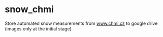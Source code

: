 # snow_chmi
Store automated snow measurements from www.chmi.cz to google drive (images only at the initial stage)
